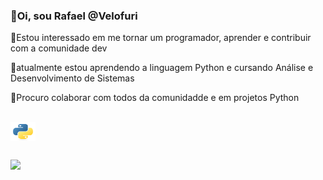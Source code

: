 ### 👋Oi, sou Rafael @Velofuri

👀Estou interessado em me tornar um programador, aprender e contribuir com a comunidade dev

🌱atualmente estou aprendendo a linguagem Python e cursando Análise e Desenvolvimento de Sistemas

💞️Procuro colaborar com todos da comunidadde e em projetos Python 

<div style="display: inline_block"><br>
<img align="center" alt="Rafa-Python" height="30" width="40" src="https://raw.githubusercontent.com/devicons/devicon/master/icons/python/python-original.svg">

##

<div>
  <a href="https://www.linkedin.com/in/rafael-rodrigues-de-oliveira-8b9516250/" target="_blank"><img src="https://img.shields.io/badge/-LinkedIn-%230077B5?style=for-the-badge&logo=linkedin&logoColor=white" target="_blank"></a>
